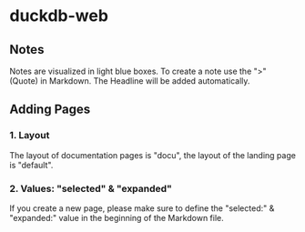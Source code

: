 # duckdb-web

## Notes
Notes are visualized in light blue boxes. To create a note use the ">" (Quote) in Markdown.
The Headline will be added automatically.

## Adding Pages

### 1. Layout
The layout of documentation pages is "docu", the layout of the landing page is "default". 

### 2. Values: "selected" & "expanded"
If you create a new page, please make sure to define the "selected:" & "expanded:" value in the beginning of the Markdown file.


